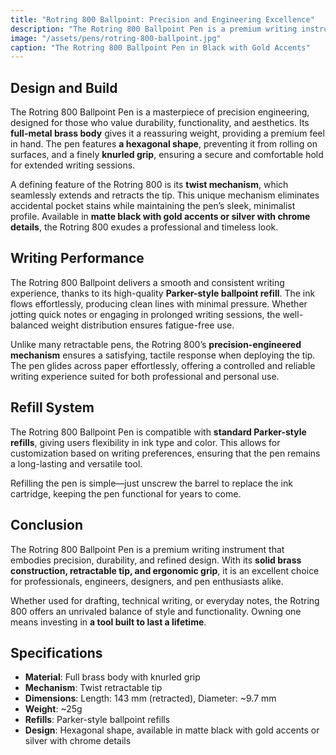 ```yaml
---
title: "Rotring 800 Ballpoint: Precision and Engineering Excellence"
description: "The Rotring 800 Ballpoint Pen is a premium writing instrument combining German engineering with a robust metal design. With its knurled grip, retractable tip, and impeccable build quality, it stands as a top choice for professionals and enthusiasts."
image: "/assets/pens/rotring-800-ballpoint.jpg"
caption: "The Rotring 800 Ballpoint Pen in Black with Gold Accents"
---
```


## Design and Build

The Rotring 800 Ballpoint Pen is a masterpiece of precision engineering, designed for those who value durability, functionality, and aesthetics. Its **full-metal brass body** gives it a reassuring weight, providing a premium feel in hand. The pen features **a hexagonal shape**, preventing it from rolling on surfaces, and a finely **knurled grip**, ensuring a secure and comfortable hold for extended writing sessions.

A defining feature of the Rotring 800 is its **twist mechanism**, which seamlessly extends and retracts the tip. This unique mechanism eliminates accidental pocket stains while maintaining the pen’s sleek, minimalist profile. Available in **matte black with gold accents or silver with chrome details**, the Rotring 800 exudes a professional and timeless look.

## Writing Performance

The Rotring 800 Ballpoint delivers a smooth and consistent writing experience, thanks to its high-quality **Parker-style ballpoint refill**. The ink flows effortlessly, producing clean lines with minimal pressure. Whether jotting quick notes or engaging in prolonged writing sessions, the well-balanced weight distribution ensures fatigue-free use.

Unlike many retractable pens, the Rotring 800’s **precision-engineered mechanism** ensures a satisfying, tactile response when deploying the tip. The pen glides across paper effortlessly, offering a controlled and reliable writing experience suited for both professional and personal use.

## Refill System

The Rotring 800 Ballpoint Pen is compatible with **standard Parker-style refills**, giving users flexibility in ink type and color. This allows for customization based on writing preferences, ensuring that the pen remains a long-lasting and versatile tool.

Refilling the pen is simple—just unscrew the barrel to replace the ink cartridge, keeping the pen functional for years to come.

## Conclusion

The Rotring 800 Ballpoint Pen is a premium writing instrument that embodies precision, durability, and refined design. With its **solid brass construction, retractable tip, and ergonomic grip**, it is an excellent choice for professionals, engineers, designers, and pen enthusiasts alike. 

Whether used for drafting, technical writing, or everyday notes, the Rotring 800 offers an unrivaled balance of style and functionality. Owning one means investing in **a tool built to last a lifetime**.

## Specifications

- **Material**: Full brass body with knurled grip  
- **Mechanism**: Twist retractable tip  
- **Dimensions**: Length: 143 mm (retracted), Diameter: ~9.7 mm  
- **Weight**: ~25g  
- **Refills**: Parker-style ballpoint refills  
- **Design**: Hexagonal shape, available in matte black with gold accents or silver with chrome details  
